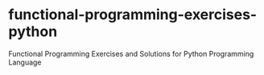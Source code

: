 # functional-programming-exercises-python
Functional Programming Exercises and Solutions for Python Programming Language
